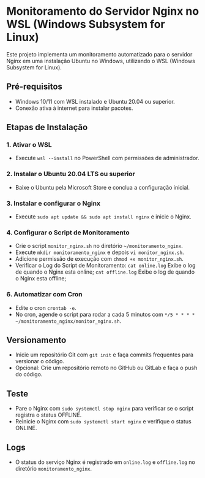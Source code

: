 # Monitoramento do Servidor Nginx no WSL (Windows Subsystem for Linux)

Este projeto implementa um monitoramento automatizado para o servidor Nginx em uma instalação Ubuntu no Windows, utilizando o WSL (Windows Subsystem for Linux).

## Pré-requisitos
- Windows 10/11 com WSL instalado e Ubuntu 20.04 ou superior.
- Conexão ativa à internet para instalar pacotes.

## Etapas de Instalação
### 1. Ativar o WSL
- Execute `wsl --install` no PowerShell com permissões de administrador.

### 2. Instalar o Ubuntu 20.04 LTS ou superior
- Baixe o Ubuntu pela Microsoft Store e conclua a configuração inicial.

### 3. Instalar e configurar o Nginx
- Execute `sudo apt update && sudo apt install nginx` e inicie o Nginx.

### 4. Configurar o Script de Monitoramento
- Crie o script `monitor_nginx.sh` no diretório `~/monitoramento_nginx`.
- Execute `mkdir monitoramento_nginx` e depois `vi monitor_nginx.sh`.
- Adicione permissão de execução com `chmod +x monitor_nginx.sh`. 
- Verificar o Log do Script de Monitoramento:
    `cat online.log` Exibe o log de quando o Nginx esta online;
    `cat offline.log` Exibe o log de quando o Nginx esta offline;

### 6. Automatizar com Cron
- Edite o cron `crontab -e`.
- No cron, agende o script para rodar a cada 5 minutos com `*/5 * * * * ~/monitoramento_nginx/monitor_nginx.sh`.

## Versionamento
- Inicie um repositório Git com `git init` e faça commits frequentes para versionar o código.
- Opcional: Crie um repositório remoto no GitHub ou GitLab e faça o push do código.

## Teste
- Pare o Nginx com `sudo systemctl stop nginx` para verificar se o script registra o status OFFLINE.
- Reinicie o Nginx com `sudo systemctl start nginx` e verifique o status ONLINE.

## Logs
- O status do serviço Nginx é registrado em `online.log` e `offline.log` no diretório `monitoramento_nginx`.

